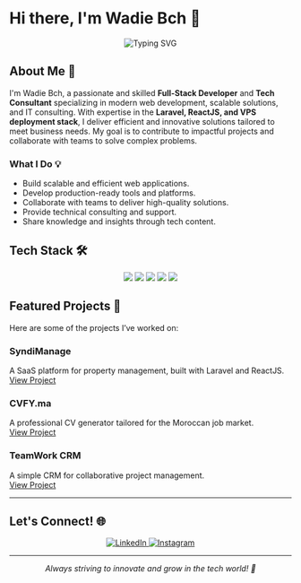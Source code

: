 # Hi there, I'm Wadie Bch 👋

<div align="center">
  <img src="https://readme-typing-svg.herokuapp.com?font=Fira+Code&weight=500&size=25&pause=1000&color=3F97F7&center=true&vCenter=true&width=435&lines=Full-Stack+Developer+%F0%9F%92%BB;Laravel+%26+ReactJS+Expert+%F0%9F%9A%80;Tech+Consultant+%F0%9F%93%88" alt="Typing SVG" />
</div>

## About Me 🚀

I'm Wadie Bch, a passionate and skilled **Full-Stack Developer** and **Tech Consultant** specializing in modern web development, scalable solutions, and IT consulting. With expertise in the **Laravel, ReactJS, and VPS deployment stack**, I deliver efficient and innovative solutions tailored to meet business needs. My goal is to contribute to impactful projects and collaborate with teams to solve complex problems.

### What I Do 💡
- Build scalable and efficient web applications.
- Develop production-ready tools and platforms.
- Collaborate with teams to deliver high-quality solutions.
- Provide technical consulting and support.
- Share knowledge and insights through tech content.

## Tech Stack 🛠️

<div align="center">
  <a href="https://laravel.com/" target="_blank"><img src="https://img.shields.io/badge/Laravel-FF2D20?style=for-the-badge&logo=laravel&logoColor=white" /></a>
  <a href="https://reactjs.org/" target="_blank"><img src="https://img.shields.io/badge/React-20232A?style=for-the-badge&logo=react&logoColor=61DAFB" /></a>
  <a href="https://tailwindcss.com/" target="_blank"><img src="https://img.shields.io/badge/Tailwind_CSS-38B2AC?style=for-the-badge&logo=tailwind-css&logoColor=white" /></a>
  <a href="https://inertiajs.com/" target="_blank"><img src="https://img.shields.io/badge/Inertia.js-563D7C?style=for-the-badge&logo=inertia&logoColor=white" /></a>
  <a href="https://expo.dev/" target="_blank"><img src="https://img.shields.io/badge/Expo-000020?style=for-the-badge&logo=expo&logoColor=white" /></a>
</div>

## Featured Projects 🚀

Here are some of the projects I’ve worked on:

### **SyndiManage**  
A SaaS platform for property management, built with Laravel and ReactJS.  
[View Project](https://www.syndimanage.com)

### **CVFY.ma**  
A professional CV generator tailored for the Moroccan job market.  
[View Project](https://cvfy.ma)

### **TeamWork CRM**  
A simple CRM for collaborative project management.  
[View Project](https://teamwork.wadie-bch.com)

---

## Let's Connect! 🌐

<div align="center">
  <a href="https://www.linkedin.com/in/wadie-bch" target="_blank">
    <img src="https://img.shields.io/badge/LinkedIn-0077B5?style=for-the-badge&logo=linkedin&logoColor=white" alt="LinkedIn" />
  </a>
  <a href="https://www.instagram.com/wadie.bch/" target="_blank">
    <img src="https://img.shields.io/badge/Instagram-E4405F?style=for-the-badge&logo=instagram&logoColor=white" alt="Instagram" />
  </a>
</div>

---

<div align="center">
  <i>Always striving to innovate and grow in the tech world! 🌱</i>
</div>
